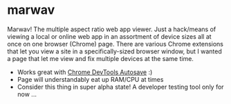 marwav
======

Marwav! The multiple aspect ratio web app viewer. Just a hack/means of viewing a local or online web app in an assortment of device sizes all at once on one browser (Chrome) page. There are various Chrome extensions that let you view a site in a specifically-sized browser window, but I wanted a page that let me view and fix multiple devices at the same time. 

 - Works great with [Chrome DevTools Autosave](https://github.com/NV/chrome-devtools-autosave) :) 
 - Page will understandably eat up RAM/CPU at times
 - Consider this thing in super alpha state! A developer testing tool only for now ...
